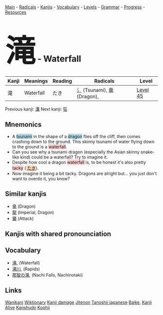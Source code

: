 <style> bigfont {font-size: 100px}</style>
[Main](../README.md) -
[Radicals](../radicals.md) -
[Kanjis](../kanjis.md) -
[Vocabulary](../vocabulary.md) -
[Levels](../levels.md) -
[Grammar](../grammar.md) - 
[Progress](../progress.md) -
[Resources](../resources.md)
# <bigfont> 滝</bigfont> - Waterfall 

| Kanji | Meanings | Reading | Radicals | Level |
| --- | --- | --- | --- | --- |
| 滝 | Waterfall | たき | [氵](../radicals/氵.md) (Tsunami), [竜](../radicals/竜.md) (Dragon),  | [Level 45](../levels/wk_level45.md) |

Previous kanji: [溝](溝.md) Next kanji: [狂](狂.md) 

## Mnemonics
 * A <span style="background-color:#ADD8E6"> tsunami</span> in the shape of a <span style="background-color:#ADD8E6"> dragon</span> flies off the cliff, then comes crashing down to the ground. This skinny tsunami of water flying down to the ground is a <span style="background-color:#ffcccb"> waterfall</span>.
* Can you see why a tsunami dragon (especially the Asian skinny snake-like kind) could be a waterfall? Try to imagine it.
* Despite how cool a dragon <span style="background-color:#ffcccb"> waterfall</span> is, to be honest it's also pretty <span style="background-color:#ffcccb"> tacky</span> (<span style="background-color:#fed8b1"> [たき](https://jisho.org/search/たき)</span>).
* Now imagine it being a bit tacky. Dragons are alright but... you just don't want to overdo it, you know?


## Similar kanjis
 * [竜](竜.md) (Dragon)
* [龍](龍.md) (Imperial, Dragon)
* [襲](襲.md) (Attack)



## Kanjis with shared pronounciation
 


## Vocabulary
 * [滝](../vocabulary/滝.md), (Waterfall)
* [滝川](../vocabulary/滝.md), (Rapids)
* [那智の滝](../vocabulary/滝.md), (Nachi Falls, Nachinotaki)




## Links 


[Wanikani](https://www.wanikani.com/kanji/滝)
[Wiktionary](https://en.wiktionary.org/wiki/滝)
[Kanji damage](http://www.kanjidamage.com/kanji/search?utf8=✓&q=滝)
[Jitenon](https://jitenon.com/kanji/滝)
[Tanoshii japanese](https://www.tanoshiijapanese.com/dictionary/kanji.cfm?k=滝)
[Baike](https://baike.baidu.com/item/滝),
[Kanji Alive](https://app.kanjialive.com/滝)
[Kanshudo](https://www.kanshudo.com/searchmn?q=滝)
[Koohii](https://kanji.koohii.com/study/kanji/滝)
